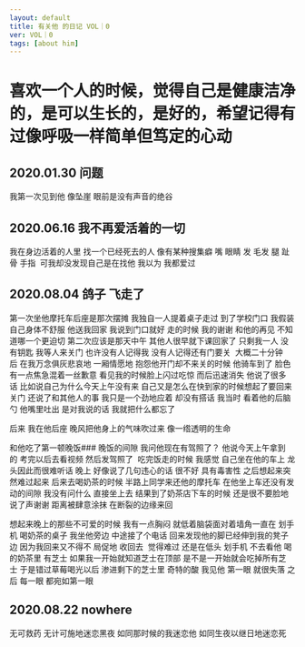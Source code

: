 ```yaml
---
layout: default
title: 有关他 的日记 VOL｜0
ver: VOL｜0
tags: [about him]
---
```

# 喜欢一个人的时候，觉得自己是健康洁净的，是可以生长的，是好的，希望记得有过像呼吸一样简单但笃定的心动

## 2020.01.30 问题 
我第一次见到他 像坠崖 眼前是没有声音的绝谷
## 2020.06.16 我不再爱活着的一切
我在身边活着的人里 找一个已经死去的人 像有某种搜集癖 嘴 眼睛 发 毛发 腿 趾骨 手指 
可我却没发现自己是在找他
我以为 我都爱过

## 2020.08.04 鸽子 飞走了
第一次坐他摩托车后座是那次摆摊 我独自一人提着桌子走过 到了学校门口 我假装自己身体不舒服 他送我回家 我说到门口就好 走的时候 我的谢谢 和他的再见 不知道哪一个更迫切
第二次应该是那天中午 其他人很早就下课回家了 只剩我一人 没有钥匙 我等人来关门 也许没有人记得我 没有人记得还有门要关 
大概二十分钟后 在我万念俱灰悲哀地 一厢情愿地 抱怨他开门却不来关的时候 他骑车到了 脸色有一点焦急混着一丝歉意 看见我的时候脸上闪过吃惊 而后迅速消失
他说了很多话 比如说自己为什么今天上午没有来 自己又是怎么在快到家的时候想起了要回来关门 还说了和其他人的事 我只是一个劲地应着 却没有搭话 我当时 看着他的后脑勺 他嘴里吐出 是对我说的话 我就把什么都忘了




后来 我在他后座 晚风把他身上的气味吹过来 像一绺透明的生命


和他吃了第一顿晚饭### 晚饭的间隙 我问他现在有驾照了？ 他说今天上午拿到的 考完以后去看视频 然后发驾照了 
吃完饭走的时候 我感觉 自己坐在他的车上 龙头因此而很难听话
晚上 好像说了几句违心的话 很不好 具有毒害性 之后想起来突然难过起来
后来去喝奶茶的时候 半路上同学来还他的摩托车 在他坐上车还没有发动的间隙 我没有问什么 直接坐上去 结果到了奶茶店下车的时候 还是很不要脸地说了声谢谢
距离被肆意涂抹 在断裂的边缘来回



想起来晚上的那些不可爱的时候 我有一点胸闷 就低着脑袋面对着墙角一直在 划手机
喝奶茶的桌子 我坐他旁边 中途接了个电话 回来发现他的脚已经伸到我的凳子边 因为我回来又不得不 局促地 收回去 
觉得难过
还是在低头 划手机
不去看他
喝的奶茶里 有芝士
如果我一开始就知道芝士在顶部
是不是一开始就会吃掉所有芝士 于是错过草莓喝光以后 渗进剩下的芝士里 奇特的酸
我见他 第一眼 就很失落 之后 每一眼 都宛如第一眼
## 2020.08.22 nowhere
无可救药 无计可施地迷恋黑夜 如同那时候的我迷恋他 如同生夜以继日地迷恋死
<!-- <h4 class=edge>{{ page.date | date_to_string }}</h4> -->
